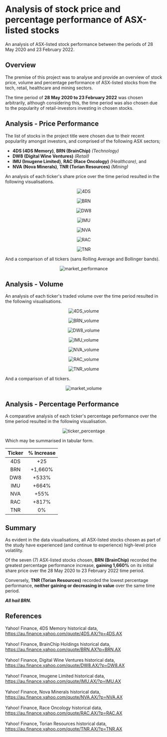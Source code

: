 # Analysis of stock price and percentage performance of ASX-listed stocks
 An analysis of ASX-listed stock performance between the periods of 28 May 2020 and 23 February 2022.
 
## Overview
 
 The premise of this project was to analyse and provide an overview of stock price, volume and percentage performance of ASX-listed stocks from the tech, retail, healthcare and mining sectors.
 
 The time period of <b>28 May 2020 to 23 February 2022</b> was chosen arbitrarily, although considering this, the time period was also chosen due to the popularity of retail-investors investing in chosen stocks. 
 
## Analysis - Price Performance
 
 The list of stocks in the project title were chosen due to their recent popularlity amongst investors, and comprised of the following ASX sectors; 
 
* <b>4DS (4DS Memory)</b>, <b>BRN (BrainChip)</b> <i>(Technology)</i>
* <b>DW8 (Digital Wine Ventures)</b> <i>(Retail)</i>
* <b>IMU (Imugene Limited)</b>, <b>RAC (Race Oncology)</b> <i>(Healthcare)</i>, and
* <b>NVA (Nova Minerals)</b>, <b>TNR (Torian Resources)</b> <i>(Mining)</i>

An analysis of each ticker's share price over the time period resulted in the following visualisations.
 
 <p align="center">
  <img src="https://github.com/mnperic/asx-profit-loss/blob/main/Images/4DS.png" alt="4DS"/>
</p>

 <p align="center">
  <img src="https://github.com/mnperic/asx-profit-loss/raw/main/Images/BRN.png" alt="BRN"/>
</p>

 <p align="center">
  <img src="https://github.com/mnperic/asx-profit-loss/raw/main/Images/DW8.png" alt="DW8"/>
</p>

 <p align="center">
  <img src="https://github.com/mnperic/asx-profit-loss/raw/main/Images/IMU.png" alt="IMU"/>
</p>

 <p align="center">
  <img src="https://github.com/mnperic/asx-profit-loss/raw/main/Images/NVA.png" alt="NVA"/>
</p>

 <p align="center">
  <img src="https://github.com/mnperic/asx-profit-loss/raw/main/Images/RAC.png" alt="RAC"/>
</p>

 <p align="center">
  <img src="https://github.com/mnperic/asx-profit-loss/raw/main/Images/TNR.png" alt="TNR"/>
</p>

And a comparison of all tickers (sans Rolling Average and Bollinger bands).

<p align="center">
  <img src="https://github.com/mnperic/asx-profit-loss/raw/main/Images/market_performance.png" alt="market_performance"/>
</p>

## Analysis - Volume

An analysis of each ticker's traded volume over the time period resulted in the following visualisations.

<p align="center">
  <img src="https://github.com/mnperic/asx-profit-loss/raw/main/Images/4DS_volume.png" alt="4DS_volume"/>
</p>

<p align="center">
  <img src="https://github.com/mnperic/asx-profit-loss/raw/main/Images/BRN_volume.png" alt="BRN_volume"/>
</p>

<p align="center">
  <img src="https://github.com/mnperic/asx-profit-loss/raw/main/Images/DW8_volume.png" alt="DW8_volume"/>
</p>

<p align="center">
  <img src="https://github.com/mnperic/asx-profit-loss/raw/main/Images/IMU_volume.png" alt="IMU_volume"/>
</p>

<p align="center">
  <img src="https://github.com/mnperic/asx-profit-loss/raw/main/Images/NVA_volume.png" alt="NVA_volume"/>
</p>

<p align="center">
  <img src="https://github.com/mnperic/asx-profit-loss/raw/main/Images/RAC_volume.png" alt="RAC_volume"/>
</p>

<p align="center">
  <img src="https://github.com/mnperic/asx-profit-loss/raw/main/Images/TNR_volume.png" alt="TNR_volume"/>
</p>

And a comparison of all tickers.

<p align="center">
  <img src="https://github.com/mnperic/asx-profit-loss/raw/main/Images/market_volume.png" alt="market_volume"/>
</p>

## Analysis - Percentage Performance

A comparative analysis of each ticker's percentage performance over the time period resulted in the following visualisation.

<p align="center">
  <img src="https://github.com/mnperic/asx-profit-loss/raw/main/Images/ticker_percentage.png" alt="ticker_percentage"/>
</p>

Which may be summarised in tabular form.

<div align="center">
 
Ticker |  % Increase   
:---:  |  :---: 
 4DS | +25
 BRN | +1,660%
 DW8 | +533%
 IMU | +664%
 NVA | +55%
 RAC | +817%
 TNR | 0%

</div align>
 
## Summary

As evident in the data visualisations, all ASX-listed stocks chosen as part of the study have experienced (and continue to experience) high-level price volatility. 

Of the seven (7) ASX-listed stocks chosen, <b>BRN (BrainChip)</b> recorded the greatest percentage performance increase, <b>gaining 1,660%</b> on its initial share price over the 28 May 2020 to 23 February 2022 time period. 

Conversely, <b>TNR (Torian Resources)</b> recorded the lowest percentage performance, <b>neither gaining or decreasing in value</b> over the same time period. 

<b><i>All hail BRN.</b></i>

## References

Yahoo! Finance, 4DS Memory historical data, https://au.finance.yahoo.com/quote/4DS.AX/?p=4DS.AX<br></br>
Yahoo! Finance, BrainChip Holdings historical data, https://au.finance.yahoo.com/quote/BRN.AX?p=BRN.AX<br></br>
Yahoo! Finance, Digital Wine Ventures historical data, https://au.finance.yahoo.com/quote/DW8.AX/?p=DW8.AX<br></br>
Yahoo! Finance, Imugene Limited historical data, https://au.finance.yahoo.com/quote/IMU.AX/?p=IMU.AX<br></br>
Yahoo! Finance, Nova Minerals historical data, https://au.finance.yahoo.com/quote/NVA.AX/?p=NVA.AX<br></br>
Yahoo! Finance, Race Oncology historical data, https://au.finance.yahoo.com/quote/RAC.AX/?p=RAC.AX<br></br>
Yahoo! Finance, Torian Resources historical data, https://au.finance.yahoo.com/quote/TNR.AX/?p=TNR.AX<br></br>
